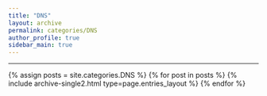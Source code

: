 ```yaml
---
title: "DNS"
layout: archive
permalink: categories/DNS
author_profile: true
sidebar_main: true
---
```


<!-- 공백이 포함되어 있는 카테고리 이름의 경우 site.categories.['a b c'] 이런식으로! -->

***

{% assign posts = site.categories.DNS %}
{% for post in posts %} {% include archive-single2.html type=page.entries_layout %} {% endfor %}